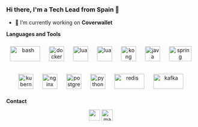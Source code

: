 <h3 align="left">Hi there, I'm a Tech Lead from Spain 👋</h3>

- 🔭 I’m currently working on **Coverwallet**

**Languages and Tools**
<p align="center">
	<img style="padding: 10px;" src="https://upload.wikimedia.org/wikipedia/commons/thumb/8/82/Gnu-bash-logo.svg/2560px-Gnu-bash-logo.svg.png" alt="bash" width="80" height="40"/>
	<img style="padding: 10px;" src="https://www.docker.com/sites/default/files/d8/2019-07/vertical-logo-monochromatic.png" alt="docker" width="40" height="40"/>
        <img style="padding: 10px;" src="https://www.vectorlogo.zone/logos/lua/lua-icon.svg" alt="lua" width="40" height="40"/>
	<img style="padding: 10px;" src="https://cdn.worldvectorlogo.com/logos/typescript.svg" alt="lua" width="40" height="40"/>
	<img style="padding: 10px;" src="https://i0.wp.com/konghq.com/wp-content/uploads/2017/11/kong-community-team_512x512.png?ssl=1" alt="kong" width="40" height="40"/>
	<img style="padding: 10px;" src="https://cdn.worldvectorlogo.com/logos/java.svg" alt="java" width="40" height="40"/>
	<img style="padding: 10px;" src="https://w7.pngwing.com/pngs/713/936/png-transparent-spring-framework-representational-state-transfer-java-api-for-restful-web-services-microservices-others-text-trademark-logo.png" alt="spring" width="60" height="40"/>
</p>
<p align="center">
	<img style="padding: 10px;" src="https://www.vectorlogo.zone/logos/kubernetes/kubernetes-icon.svg" alt="kubernetes" width="40" height="40"/>
	<img style="padding: 10px;" src="https://www.svgrepo.com/show/303554/nginx-logo.svg" alt="nginx" width="40" height="40"/>
	<img style="padding: 10px;" src="https://w7.pngwing.com/pngs/559/367/png-transparent-postgresql-object-relational-database-oracle-database-freebsd-icon-text-logo-head.png" alt="postgresql" width="40" height="40"/>
	<img style="padding: 10px;" src="https://upload.wikimedia.org/wikipedia/commons/thumb/c/c3/Python-logo-notext.svg/1200px-Python-logo-notext.svg.png" alt="python" width="40" height="40"/>
	<img style="padding: 10px;" src="https://upload.wikimedia.org/wikipedia/fr/6/6b/Redis_Logo.svg" alt="redis" width="80" height="40"/>
	<img style="padding: 10px;" src="https://www.cprime.com/wp-content/uploads/2021/09/Apache-Kafka-Tutorial-Image-1-copy.png" alt="kafka" width="80" height="40"/>
</p>




**Contact**
<p align="center">
	<a href="mailto:manuelmolinoscrespo@gmail.com" target="blank"><img align="center" src="https://www.pinclipart.com/picdir/big/447-4477875_mail-svg-icon-round-gmail-logo-png-clipart.png" height="30" width="30" /></a>
	<a href="https://linkedin.com/in/manuel-molinos-crespo-86a44399" target="blank"><img align="center" src="https://cdn.jsdelivr.net/npm/simple-icons@3.0.1/icons/linkedin.svg" alt="manuel-molinos-crespo-86a44399" height="30" width="30" /></a>
</p>
